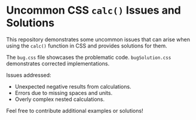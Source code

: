 # Uncommon CSS `calc()` Issues and Solutions

This repository demonstrates some uncommon issues that can arise when using the `calc()` function in CSS and provides solutions for them.

The `bug.css` file showcases the problematic code.  `bugSolution.css` demonstrates corrected implementations.

Issues addressed:
* Unexpected negative results from calculations.
* Errors due to missing spaces and units.
* Overly complex nested calculations.

Feel free to contribute additional examples or solutions!